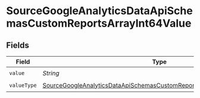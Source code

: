 # SourceGoogleAnalyticsDataApiSchemasCustomReportsArrayInt64Value


## Fields

| Field                                                                                                                                                                           | Type                                                                                                                                                                            | Required                                                                                                                                                                        | Description                                                                                                                                                                     |
| ------------------------------------------------------------------------------------------------------------------------------------------------------------------------------- | ------------------------------------------------------------------------------------------------------------------------------------------------------------------------------- | ------------------------------------------------------------------------------------------------------------------------------------------------------------------------------- | ------------------------------------------------------------------------------------------------------------------------------------------------------------------------------- |
| `value`                                                                                                                                                                         | *String*                                                                                                                                                                        | :heavy_check_mark:                                                                                                                                                              | N/A                                                                                                                                                                             |
| `valueType`                                                                                                                                                                     | [SourceGoogleAnalyticsDataApiSchemasCustomReportsArrayMetricFilterValueType](../../models/shared/SourceGoogleAnalyticsDataApiSchemasCustomReportsArrayMetricFilterValueType.md) | :heavy_check_mark:                                                                                                                                                              | N/A                                                                                                                                                                             |